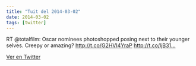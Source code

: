 ```yaml
---
title: "Tuit del 2014-03-02"
date: 2014-03-02
tags: [twitter]
---
```


RT @totalfilm: Oscar nominees photoshopped posing next to their younger selves. Creepy or amazing? http://t.co/G2HVI4YraP http://t.co/ljB31…



[Ver en Twitter](https://twitter.com/i/web/status/440098171621224448)
